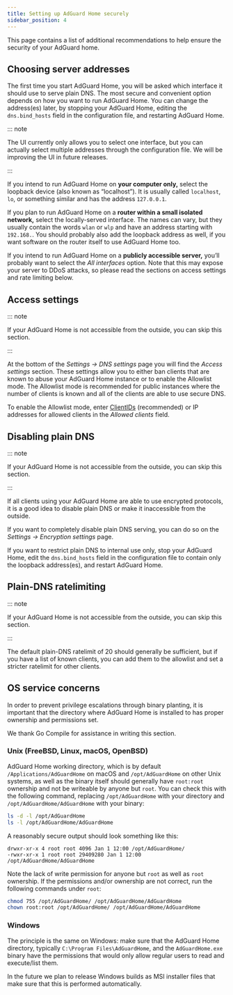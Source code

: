 ```yaml
---
title: Setting up AdGuard Home securely
sidebar_position: 4
---
```


This page contains a list of additional recommendations to help ensure the security of your AdGuard home.

## Choosing server addresses

The first time you start AdGuard Home, you will be asked which interface it should use to serve plain DNS. The most secure and convenient option depends on how you want to run AdGuard Home. You can change the address(es) later, by stopping your AdGuard Home, editing the `dns.bind_hosts` field in the configuration file, and restarting AdGuard Home.

::: note

The UI currently only allows you to select one interface, but you can actually select multiple addresses through the configuration file. We will be improving the UI in future releases.

:::

If you intend to run AdGuard Home on **your computer only,** select the loopback device (also known as “localhost”). It is usually called `localhost`, `lo`, or something similar and has the address `127.0.0.1`.

If you plan to run AdGuard Home on a **router within a small isolated network,** select the locally-served interface. The names can vary, but they usually contain the words `wlan` or `wlp` and have an address starting with `192.168.`. You should probably also add the loopback address as well, if you want software on the router itself to use AdGuard Home too.

If you intend to run AdGuard Home on a **publicly accessible server,** you’ll probably want to select the *All interfaces* option. Note that this may expose your server to DDoS attacks, so please read the sections on access settings and rate limiting below.

## Access settings

::: note

If your AdGuard Home is not accessible from the outside, you can skip this section.

:::

At the bottom of the *Settings → DNS settings* page you will find the *Access settings* section. These settings allow you to either ban clients that are known to abuse your AdGuard Home instance or to enable the Allowlist mode. The Allowlist mode is recommended for public instances where the number of clients is known and all of the clients are able to use secure DNS.

To enable the Allowlist mode, enter [ClientIDs][cid] (recommended) or IP addresses for allowed clients in the *Allowed clients* field.

[cid]: https://github.com/AdguardTeam/AdGuardHome/wiki/Clients#clientid

## Disabling plain DNS

::: note

If your AdGuard Home is not accessible from the outside, you can skip this section.

:::

If all clients using your AdGuard Home are able to use encrypted protocols, it is a good idea to disable plain DNS or make it inaccessible from the outside.

If you want to completely disable plain DNS serving, you can do so on the *Settings → Encryption settings* page.

If you want to restrict plain DNS to internal use only, stop your AdGuard Home, edit the `dns.bind_hosts` field in the configuration file to contain only the loopback address(es), and restart AdGuard Home.

## Plain-DNS ratelimiting

::: note

If your AdGuard Home is not accessible from the outside, you can skip this section.

:::

The default plain-DNS ratelimit of 20 should generally be sufficient, but if you have a list of known clients, you can add them to the allowlist and set a stricter ratelimit for other clients.

## OS service concerns

In order to prevent privilege escalations through binary planting, it is important that the directory where AdGuard Home is installed to has proper ownership and permissions set.

We thank Go Compile for assistance in writing this section.

### Unix (FreeBSD, Linux, macOS, OpenBSD)

AdGuard Home working directory, which is by default `/Applications/AdGuardHome` on macOS and `/opt/AdGuardHome` on other Unix systems, as well as the binary itself should generally have `root:root` ownership and not be writeable by anyone but `root`. You can check this with the following command, replacing `/opt/AdGuardHome` with your directory and `/opt/AdGuardHome/AdGuardHome` with your binary:

```sh
ls -d -l /opt/AdGuardHome
ls -l /opt/AdGuardHome/AdGuardHome
```

A reasonably secure output should look something like this:

```none
drwxr-xr-x 4 root root 4096 Jan 1 12:00 /opt/AdGuardHome/
-rwxr-xr-x 1 root root 29409280 Jan 1 12:00 /opt/AdGuardHome/AdGuardHome
```

Note the lack of write permission for anyone but `root` as well as `root` ownership. If the permissions and/or ownership are not correct, run the following commands under `root`:

```sh
chmod 755 /opt/AdGuardHome/ /opt/AdGuardHome/AdGuardHome
chown root:root /opt/AdGuardHome/ /opt/AdGuardHome/AdGuardHome
```

### Windows

The principle is the same on Windows: make sure that the AdGuard Home directory, typically `C:\Program Files\AdGuardHome`, and the `AdGuardHome.exe` binary have the permissions that would only allow regular users to read and execute/list them.

In the future we plan to release Windows builds as MSI installer files that make sure that this is performed automatically.
